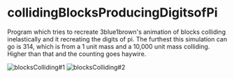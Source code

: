 # collidingBlocksProducingDigitsofPi

Program which tries to recreate 3blue1brown's animation of blocks colliding inelastically and it recreating the digits of pi.
The furthest this simulation can go is 314, which is from a 1 unit mass and a 10,000 unit mass colliding. Higher than that and the counting goes haywire.


![blocksColliding#1](https://user-images.githubusercontent.com/37377528/118865814-5df42100-b8af-11eb-8754-d223ad8b373b.png)
![blocksColliding#2](https://user-images.githubusercontent.com/37377528/118865815-5df42100-b8af-11eb-9b81-941e2665d070.JPG)

